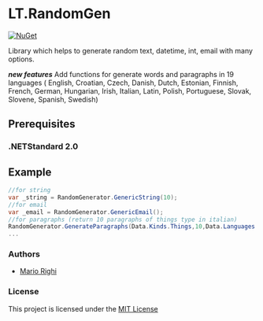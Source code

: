 # LT.RandomGen
[![NuGet](https://img.shields.io/nuget/v/Nuget.Core.svg)](https://www.nuget.org/packages/LT.RandomGen)

Library which helps to generate random text, datetime, int, email with many options.

**_new features_**  Add functions for generate words and paragraphs in 19 languages (        English,
        Croatian,
        Czech,
        Danish,
        Dutch,
        Estonian,
        Finnish,
        French,
        German,
        Hungarian,
        Irish,
        Italian,
        Latin,
        Polish,
        Portuguese,
        Slovak,
        Slovene,
        Spanish,
        Swedish)

## Prerequisites

### .NETStandard 2.0



## Example 

```c#
//for string
var _string = RandomGenerator.GenericString(10);
//for email
var _email = RandomGenerator.GenericEmail();
//for paragraphs (return 10 paragraphs of things type in italian)
RandomGenerator.GenerateParagraphs(Data.Kinds.Things,10,Data.Languages.Italian)
...
```

### Authors

- [Mario Righi](http://www.mariorighi.com)

### License

This project is licensed under the [MIT License](https://choosealicense.com/licenses/mit/)